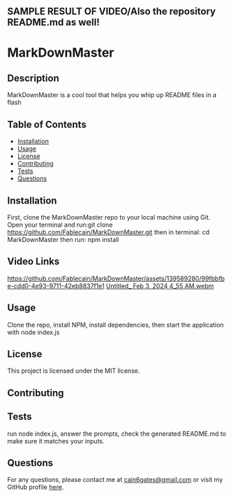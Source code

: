 ## SAMPLE RESULT OF VIDEO/Also the repository README.md as well!

# MarkDownMaster

## Description  
MarkDownMaster is a cool tool that helps you whip up README files in a flash

## Table of Contents
- [Installation](#installation)
- [Usage](#usage)
- [License](#license)
- [Contributing](#contributing)
- [Tests](#tests)
- [Questions](#questions)

## Installation
First, clone the MarkDownMaster repo to your local machine using Git. Open your terminal and run:git clone https://github.com/Fablecain/MarkDownMaster.git then in terminal: cd MarkDownMaster then run: npm install

## Video Links
https://github.com/Fablecain/MarkDownMaster/assets/139589280/99fbbfbe-cdd0-4e93-9711-42eb8837f1e1
[Untitled_ Feb 3, 2024 4_55 AM.webm](https://github.com/Fablecain/MarkDownMaster/assets/139589280/ee84b923-7912-4cc0-a95d-37102213fd1a)


## Usage
Clone the repo, install NPM, install dependencies, then start the application with node index.js

## License
This project is licensed under the MIT license.

## Contributing


## Tests
run node index.js, answer the prompts, check the generated README.md to make sure it matches your inputs.

## Questions
For any questions, please contact me at [cain6gates@gmail.com](mailto:cain6gates@gmail.com) or visit my GitHub profile [here](https://github.com/Fablecain).
